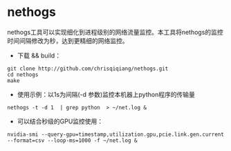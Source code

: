 # nethogs

nethogs工具可以实现细化到进程级别的网络流量监控。本工具将nethogs的监控时间间隔修改为秒，达到更精细的网络监控。

- 下载 && build：

```
git clone http://github.com/chrisqiqiang/nethogs.git
cd nethogs
make
```

- 使用示例：以1s为间隔(-d 参数)监控本机器上python程序的传输量

```
nethogs -t -d 1  | grep python  > ~/net.log &
```

- 可以结合秒级的GPU监控使用：

```
nvidia-smi --query-gpu=timestamp,utilization.gpu,pcie.link.gen.current --format=csv --loop-ms=1000 -f ~/net.log &
```



